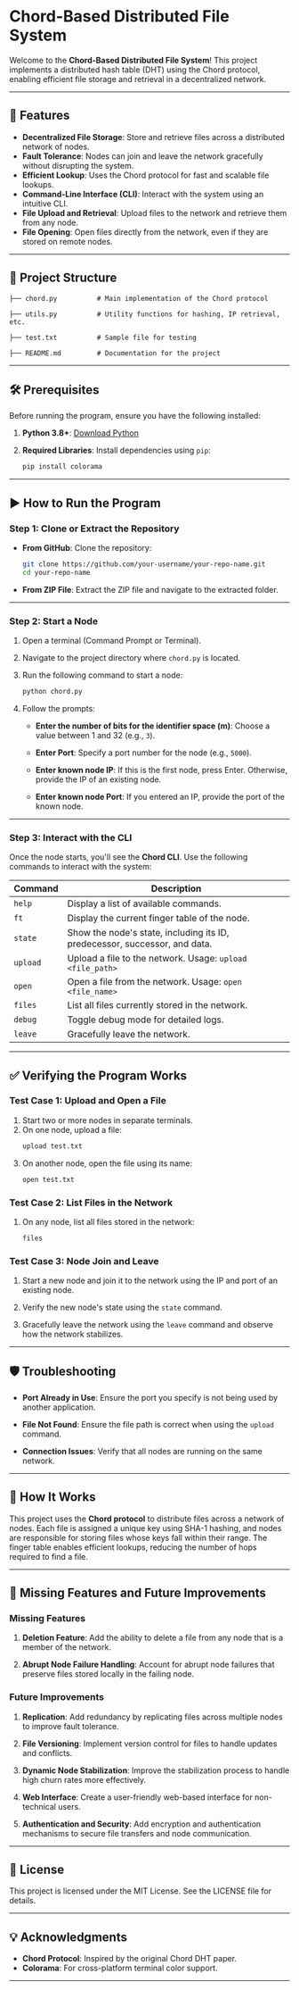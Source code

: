 # Chord-Based Distributed File System

Welcome to the **Chord-Based Distributed File System**! This project implements a distributed hash table (DHT) using the Chord protocol, enabling efficient file storage and retrieval in a decentralized network.

---

## 🚀 Features

- **Decentralized File Storage**: Store and retrieve files across a distributed network of nodes.
- **Fault Tolerance**: Nodes can join and leave the network gracefully without disrupting the system.
- **Efficient Lookup**: Uses the Chord protocol for fast and scalable file lookups.
- **Command-Line Interface (CLI)**: Interact with the system using an intuitive CLI.
- **File Upload and Retrieval**: Upload files to the network and retrieve them from any node.
- **File Opening**: Open files directly from the network, even if they are stored on remote nodes.

---

## 📂 Project Structure

```
├── chord.py          # Main implementation of the Chord protocol

├── utils.py          # Utility functions for hashing, IP retrieval, etc.

├── test.txt          # Sample file for testing

├── README.md         # Documentation for the project
```

---

## 🛠️ Prerequisites

Before running the program, ensure you have the following installed:

1. **Python 3.8+**: [Download Python](https://www.python.org/downloads/)
2. **Required Libraries**: Install dependencies using `pip`:
   
   ```bash
   pip install colorama
   ```

---

## ▶️ How to Run the Program

### Step 1: Clone or Extract the Repository

- **From GitHub**: Clone the repository:
  
  ```bash
  git clone https://github.com/your-username/your-repo-name.git
  cd your-repo-name
  ```
- **From ZIP File**: Extract the ZIP file and navigate to the extracted folder.

---

### Step 2: Start a Node

1. Open a terminal (Command Prompt or Terminal).
2. Navigate to the project directory where `chord.py` is located.
3. Run the following command to start a node:
   
   ```bash
   python chord.py
   ```
4. Follow the prompts:
   - **Enter the number of bits for the identifier space (m)**: Choose a value between 1 and 32 (e.g., `3`).

   - **Enter Port**: Specify a port number for the node (e.g., `5000`).

   - **Enter known node IP**: If this is the first node, press Enter. Otherwise, provide the IP of an existing node.

   - **Enter known node Port**: If you entered an IP, provide the port of the known node.

---

### Step 3: Interact with the CLI

Once the node starts, you'll see the **Chord CLI**. Use the following commands to interact with the system:

| Command       | Description                                                                 |
|---------------|-----------------------------------------------------------------------------|
| `help`        | Display a list of available commands.                                      |
| `ft`          | Display the current finger table of the node.                              |
| `state`       | Show the node's state, including its ID, predecessor, successor, and data. |
| `upload`      | Upload a file to the network. Usage: `upload <file_path>`                  |
| `open`        | Open a file from the network. Usage: `open <file_name>`                   |                  |
| `files`       | List all files currently stored in the network.                           |
| `debug`       | Toggle debug mode for detailed logs.                                       |
| `leave`       | Gracefully leave the network.                                              |

---

## ✅ Verifying the Program Works

### Test Case 1: Upload and Open a File

1. Start two or more nodes in separate terminals.
2. On one node, upload a file:
   ```bash
   upload test.txt
   ```
3. On another node, open the file using its name:
   ```bash
   open test.txt
   ```

### Test Case 2: List Files in the Network

1. On any node, list all files stored in the network:
   ```bash
   files
   ```

### Test Case 3: Node Join and Leave

1. Start a new node and join it to the network using the IP and port of an existing node.

2. Verify the new node's state using the `state` command.

3. Gracefully leave the network using the `leave` command and observe how the network stabilizes.

---

## 🛡️ Troubleshooting

- **Port Already in Use**: Ensure the port you specify is not being used by another application.

- **File Not Found**: Ensure the file path is correct when using the `upload` command.

- **Connection Issues**: Verify that all nodes are running on the same network.

---

## 📖 How It Works

This project uses the **Chord protocol** to distribute files across a network of nodes. Each file is assigned a unique key using SHA-1 hashing, and nodes are responsible for storing files whose keys fall within their range. The finger table enables efficient lookups, reducing the number of hops required to find a file.

---

## 🚧 Missing Features and Future Improvements

### Missing Features
1. **Deletion Feature**: Add the ability to delete a file from any node that is a member of the network.

2. **Abrupt Node Failure Handling**: Account for abrupt node failures that preserve files stored locally in the failing node.

### Future Improvements
1. **Replication**: Add redundancy by replicating files across multiple nodes to improve fault tolerance.

2. **File Versioning**: Implement version control for files to handle updates and conflicts.

3. **Dynamic Node Stabilization**: Improve the stabilization process to handle high churn rates more effectively.

4. **Web Interface**: Create a user-friendly web-based interface for non-technical users.

5. **Authentication and Security**: Add encryption and authentication mechanisms to secure file transfers and node communication.

---

## 📜 License

This project is licensed under the MIT License. See the LICENSE file for details.

---

## 💡 Acknowledgments

- **Chord Protocol**: Inspired by the original Chord DHT paper.
- **Colorama**: For cross-platform terminal color support.

---